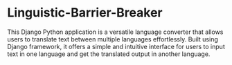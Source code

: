 # Linguistic-Barrier-Breaker
This Django Python application is a versatile language converter that allows users to translate text between multiple languages effortlessly. Built using Django framework, it offers a simple and intuitive interface for users to input text in one language and get the translated output in another language.
